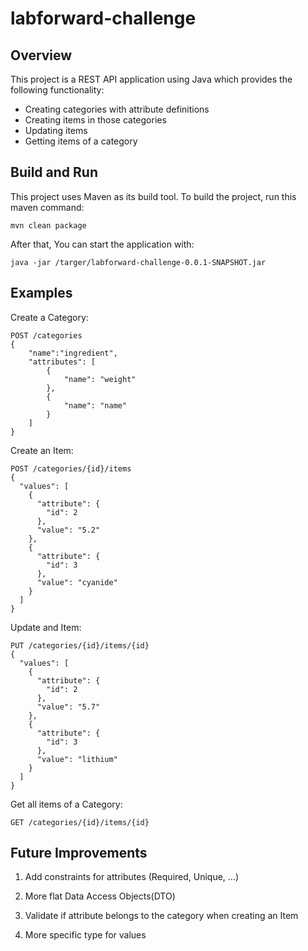 # labforward-challenge
## Overview
This project is a REST API application using Java which provides the following functionality:

* Creating categories with attribute definitions
* Creating items in those categories
* Updating items
* Getting items of a category

## Build and Run
This project uses Maven as its build tool. To build the project, run this maven command:

```
mvn clean package
```

After that, You can start the application with:

```
java -jar /targer/labforward-challenge-0.0.1-SNAPSHOT.jar
```

## Examples
Create a Category:
```
POST /categories
{
    "name":"ingredient",
    "attributes": [
        {
            "name": "weight"
        },
        {
            "name": "name"
        }
    ]
}
```

Create an Item:
```
POST /categories/{id}/items
{
  "values": [
    {
      "attribute": {
        "id": 2
      },
      "value": "5.2"
    },
    {
      "attribute": {
        "id": 3
      },
      "value": "cyanide"
    }
  ]
}
```
Update and Item:
```
PUT /categories/{id}/items/{id}
{
  "values": [
    {
      "attribute": {
        "id": 2
      },
      "value": "5.7"
    },
    {
      "attribute": {
        "id": 3
      },
      "value": "lithium"
    }
  ]
}
```
Get all items of a Category:
```
GET /categories/{id}/items/{id}
```

## Future Improvements
1. Add constraints for attributes (Required, Unique, ...)

1. More flat Data Access Objects(DTO)

1. Validate if attribute belongs to the category when creating an Item

1. More specific type for values